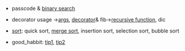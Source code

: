 - passcode & [binary search](https://www.geeksforgeeks.org/binary-search/)

- decorator usage ->[args](https://www.geeksforgeeks.org/args-kwargs-python/), [decorator](https://www.geeksforgeeks.org/decorators-in-python/)& fib->[recursive function](https://www.python-course.eu/python3_recursive_functions.php), dic

- [sort](https://visualgo.net/en/sorting): quick sort, [merge sort](https://towardsdatascience.com/how-to-implement-merge-sort-algorithm-in-python-4662a89ae48c), insertion sort, selection sort, bubble sort

- good_habbit: [tip1](https://www.youtube.com/watch?v=--_K4G3HCcI), [tip2](https://www.youtube.com/watch?v=8OKTAedgFYg)